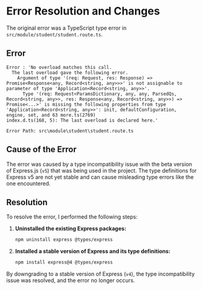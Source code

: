 # Error Resolution and Changes

The original error was a TypeScript type error in `src/module/student/student.route.ts`.

## Error

```
Error : 'No overload matches this call.
  The last overload gave the following error.
    Argument of type '(req: Request, res: Response) => Promise<Response<any, Record<string, any>>>' is not assignable to parameter of type 'Application<Record<string, any>>'.
      Type '(req: Request<ParamsDictionary, any, any, ParsedQs, Record<string, any>>, res: Response<any, Record<string, any>>) => Promise<...>' is missing the following properties from type 'Application<Record<string, any>>': init, defaultConfiguration, engine, set, and 63 more.ts(2769)
index.d.ts(168, 5): The last overload is declared here.'

Error Path: src\module\student\student.route.ts
```

## Cause of the Error

The error was caused by a type incompatibility issue with the beta version of Express.js (`v5`) that was being used in the project. The type definitions for Express v5 are not yet stable and can cause misleading type errors like the one encountered.

## Resolution

To resolve the error, I performed the following steps:

1.  **Uninstalled the existing Express packages:**
    ```bash
    npm uninstall express @types/express
    ```

2.  **Installed a stable version of Express and its type definitions:**
    ```bash
    npm install express@4 @types/express
    ```

By downgrading to a stable version of Express (`v4`), the type incompatibility issue was resolved, and the error no longer occurs.
